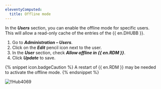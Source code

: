 ```yaml
---
eleventyComputed:
  title: Offline mode
---
```

In the ***Users*** section, you can enable the offline mode for specific users. This will allow a read-only cache of the entries of the {{ en.DHUBB }}.

1. Go to ***Administration – Users***.
1. Click on the ***Edit*** pencil icon next to the user.
1. In the ***User*** section, check ***Allow offline in {{ en.RDM }}***.
1. Click ***Update*** to save.

{% snippet icon.badgeCaution %}
A restart of {{ en.RDM }} may be needed to activate the offline mode.
{% endsnippet %}

![!!Hub4069](https://cdnweb.devolutions.net/docs/docs_en_hub_Hub4069.png)
